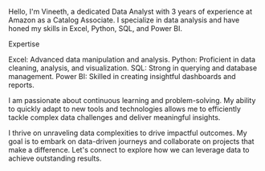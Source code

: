 Hello, I'm Vineeth, a dedicated Data Analyst with 3 years of experience at Amazon as a Catalog Associate. I specialize in data analysis and have honed my skills in Excel, Python, SQL, and Power BI.

Expertise

Excel: Advanced data manipulation and analysis.
Python: Proficient in data cleaning, analysis, and visualization.
SQL: Strong in querying and database management.
Power BI: Skilled in creating insightful dashboards and reports.

I am passionate about continuous learning and problem-solving. My ability to quickly adapt to new tools and technologies allows me to efficiently tackle complex data challenges and deliver meaningful insights.

I thrive on unraveling data complexities to drive impactful outcomes. My goal is to embark on data-driven journeys and collaborate on projects that make a difference. Let's connect to explore how we can leverage data to achieve outstanding results.
